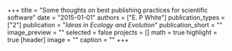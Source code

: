 +++
title = "Some thoughts on best publishing practices for scientific software"
date = "2015-01-01"
authors = ["E. P White"]
publication_types = ["2"]
publication = "_Ideas in Ecology and Evolution_"
publication_short = ""
image_preview = ""
selected = false
projects = []
math = true
highlight = true
[header]
image = ""
caption = ""
+++

